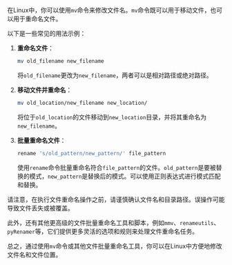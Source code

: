 在Linux中，你可以使用`mv`命令来修改文件名。`mv`命令既可以用于移动文件，也可以用于重命名文件。

以下是一些常见的用法示例：

1. **重命名文件**：
   ```bash
   mv old_filename new_filename
   ```
   将`old_filename`更改为`new_filename`，两者可以是相对路径或绝对路径。

2. **移动文件并重命名**：
   ```bash
   mv old_location/new_filename new_location/
   ```
   将位于`old_location`的文件移动到`new_location`目录，并将其重命名为`new_filename`。

3. **批量重命名文件**：
   ```bash
   rename 's/old_pattern/new_pattern/' file_pattern
   ```
   使用`rename`命令批量重命名符合`file_pattern`的文件。`old_pattern`是要被替换的模式，`new_pattern`是替换后的模式。可以使用正则表达式进行模式匹配和替换。

请注意，在执行文件重命名操作之前，请谨慎确认文件名和目录路径。误操作可能导致文件丢失或被覆盖。

此外，还有其他更高级的文件批量重命名工具和脚本，例如`mmv`、`renameutils`、`pyRenamer`等，它们提供更多灵活的选项和规则来处理文件重命名任务。

总之，通过使用`mv`命令或其他文件批量重命名工具，你可以在Linux中方便地修改文件名和文件位置。
